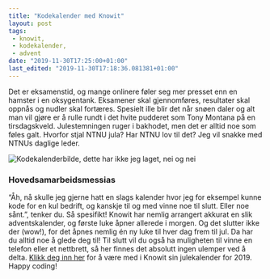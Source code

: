 ```yaml
---
title: "Kodekalender med Knowit"
layout: post
tags: 
 - knowit,
 - kodekalender,
 - advent
date: "2019-11-30T17:25:00+01:00"
last_edited: "2019-11-30T17:18:36.081381+01:00"
---
```

Det er eksamenstid, og mange onlinere føler seg mer presset enn en hamster i en oksygentank. Eksamener skal gjennomføres, resultater skal oppnås og nudler skal fortæres. Spesielt ille blir det når snøen daler og alt man vil gjøre er å rulle rundt i det hvite pudderet som Tony Montana på en tirsdagskveld. Julestemningen ruger i bakhodet, men det er alltid noe som føles galt. Hvorfor stjal NTNU jula? Har NTNU lov til det? Jeg vil snakke med NTNUs daglige leder.

![Kodekalenderbilde, dette har ikke jeg laget, nei og nei](https://online.ntnu.no/media/images/responsive/46713190-483e-4102-a4ae-8830f9667faf.jpeg)

### Hovedsamarbeidsmessias

“Åh, nå skulle jeg gjerne hatt en slags kalender hvor jeg for eksempel kunne kode for en kul bedrift, og kanskje til og med vinne noe til slutt. Eller noe sånt.”, tenker du. Så spesifikt! Knowit har nemlig arrangert akkurat en slik adventskalender, og første luke åpner allerede i morgen. Og det slutter ikke der (wow!), for det åpnes nemlig én ny luke til hver dag frem til jul. Da har du alltid noe å glede deg til! Til slutt vil du også ha muligheten til vinne en telefon eller et nettbrett, så her finnes det absolutt ingen ulemper ved å delta. [Klikk deg inn her](https://julekalender.knowit.no/) for å være med i Knowit sin julekalender for 2019. Happy coding!
